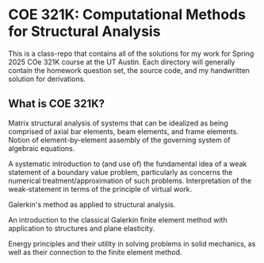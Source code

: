 # COE 321K: Computational Methods for Structural Analysis
This is a class-repo that contains all of the solutions for my work for Spring 2025 COe 321K course at the UT Austin.
Each directory will generally contain the homework question set, the source code, and my handwritten solution for derivations.

## What is COE 321K?
Matrix structural analysis of systems that can be idealized as being comprised of axial bar elements, beam elements, and frame elements. Notion of element-by-element assembly of the governing system of algebraic equations.

A systematic introduction to (and use of) the fundamental idea of a weak statement of a boundary value problem, particularly as concerns the numerical treatment/approximation of such problems. Interpretation of the weak-statement in terms of the principle of virtual work.

Galerkin's method as applied to structural analysis.

An introduction to the classical Galerkin finite element method with application to structures and plane elasticity.

Energy principles and their utility in solving problems in solid mechanics, as well as their connection to the finite element method.